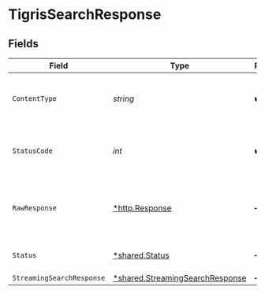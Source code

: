 # TigrisSearchResponse


## Fields

| Field                                                                             | Type                                                                              | Required                                                                          | Description                                                                       |
| --------------------------------------------------------------------------------- | --------------------------------------------------------------------------------- | --------------------------------------------------------------------------------- | --------------------------------------------------------------------------------- |
| `ContentType`                                                                     | *string*                                                                          | :heavy_check_mark:                                                                | HTTP response content type for this operation                                     |
| `StatusCode`                                                                      | *int*                                                                             | :heavy_check_mark:                                                                | HTTP response status code for this operation                                      |
| `RawResponse`                                                                     | [*http.Response](https://pkg.go.dev/net/http#Response)                            | :heavy_minus_sign:                                                                | Raw HTTP response; suitable for custom response parsing                           |
| `Status`                                                                          | [*shared.Status](../../models/shared/status.md)                                   | :heavy_minus_sign:                                                                | Default error response                                                            |
| `StreamingSearchResponse`                                                         | [*shared.StreamingSearchResponse](../../models/shared/streamingsearchresponse.md) | :heavy_minus_sign:                                                                | OK                                                                                |